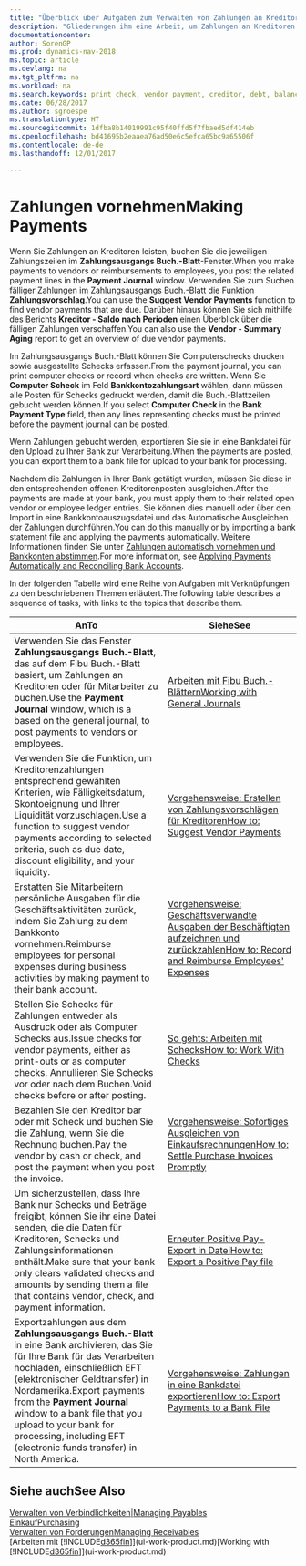 ```yaml
---
title: "Überblick über Aufgaben zum Verwalten von Zahlungen an Kreditoren"
description: "Gliederungen ihm eine Arbeit, um Zahlungen an Kreditoren oder zu den Gläubigern, einschließlich Buchungszahlungszeilen und das Anzeigen einer Übersicht über den fälligen Saldo zu verwalten."
documentationcenter: 
author: SorenGP
ms.prod: dynamics-nav-2018
ms.topic: article
ms.devlang: na
ms.tgt_pltfrm: na
ms.workload: na
ms.search.keywords: print check, vendor payment, creditor, debt, balance due, AP
ms.date: 06/28/2017
ms.author: sgroespe
ms.translationtype: HT
ms.sourcegitcommit: 1dfba8b14019991c95f40ffd5f7fbaed5df414eb
ms.openlocfilehash: bd41695b2eaaea76ad50e6c5efca65bc9a65506f
ms.contentlocale: de-de
ms.lasthandoff: 12/01/2017

---
```

# <a name="making-payments"></a><span data-ttu-id="a5e36-103">Zahlungen vornehmen</span><span class="sxs-lookup"><span data-stu-id="a5e36-103">Making Payments</span></span>
<span data-ttu-id="a5e36-104">Wenn Sie Zahlungen an Kreditoren leisten, buchen Sie die jeweiligen Zahlungszeilen im **Zahlungsausgangs Buch.-Blatt**-Fenster.</span><span class="sxs-lookup"><span data-stu-id="a5e36-104">When you make payments to vendors or reimbursements to employees, you post the related payment lines in the **Payment Journal** window.</span></span> <span data-ttu-id="a5e36-105">Verwenden Sie zum Suchen fälliger Zahlungen im Zahlungsausgangs Buch.-Blatt die Funktion **Zahlungsvorschlag**.</span><span class="sxs-lookup"><span data-stu-id="a5e36-105">You can use the **Suggest Vendor Payments** function to find vendor payments that are due.</span></span> <span data-ttu-id="a5e36-106">Darüber hinaus können Sie sich mithilfe des Berichts **Kreditor - Saldo nach Perioden** einen Überblick über die fälligen Zahlungen verschaffen.</span><span class="sxs-lookup"><span data-stu-id="a5e36-106">You can also use the **Vendor - Summary Aging** report to get an overview of due vendor payments.</span></span>

<span data-ttu-id="a5e36-107">Im Zahlungsausgangs Buch.-Blatt können Sie Computerschecks drucken sowie ausgestellte Schecks erfassen.</span><span class="sxs-lookup"><span data-stu-id="a5e36-107">From the payment journal, you can print computer checks or record when checks are written.</span></span> <span data-ttu-id="a5e36-108">Wenn Sie **Computer Scheck** im Feld **Bankkontozahlungsart** wählen, dann müssen alle Posten für Schecks gedruckt werden, damit die Buch.-Blattzeilen gebucht werden können.</span><span class="sxs-lookup"><span data-stu-id="a5e36-108">If you select **Computer Check** in the **Bank Payment Type** field, then any lines representing checks must be printed before the payment journal can be posted.</span></span>

<span data-ttu-id="a5e36-109">Wenn Zahlungen gebucht werden, exportieren Sie sie in eine Bankdatei für den Upload zu Ihrer Bank zur Verarbeitung.</span><span class="sxs-lookup"><span data-stu-id="a5e36-109">When the payments are posted, you can export them to a bank file for upload to your bank for processing.</span></span>

<span data-ttu-id="a5e36-110">Nachdem die Zahlungen in Ihrer Bank getätigt wurden, müssen Sie diese in den entsprechenden offenen Kreditorenposten ausgleichen.</span><span class="sxs-lookup"><span data-stu-id="a5e36-110">After the payments are made at your bank, you must apply them to their related open vendor or employee ledger entries.</span></span> <span data-ttu-id="a5e36-111">Sie können dies manuell oder über den Import in eine Bankkontoauszugsdatei und das Automatische Ausgleichen der Zahlungen durchführen.</span><span class="sxs-lookup"><span data-stu-id="a5e36-111">You can do this manually or by importing a bank statement file and applying the payments automatically.</span></span> <span data-ttu-id="a5e36-112">Weitere Informationen finden Sie unter [Zahlungen automatisch vornehmen und Bankkonten abstimmen](receivables-apply-payments-auto-reconcile-bank-accounts.md).</span><span class="sxs-lookup"><span data-stu-id="a5e36-112">For more information, see [Applying Payments Automatically and Reconciling Bank Accounts](receivables-apply-payments-auto-reconcile-bank-accounts.md).</span></span>

<span data-ttu-id="a5e36-113">In der folgenden Tabelle wird eine Reihe von Aufgaben mit Verknüpfungen zu den beschriebenen Themen erläutert.</span><span class="sxs-lookup"><span data-stu-id="a5e36-113">The following table describes a sequence of tasks, with links to the topics that describe them.</span></span>

| <span data-ttu-id="a5e36-114">An</span><span class="sxs-lookup"><span data-stu-id="a5e36-114">To</span></span> | <span data-ttu-id="a5e36-115">Siehe</span><span class="sxs-lookup"><span data-stu-id="a5e36-115">See</span></span> |
| --- | --- |
|<span data-ttu-id="a5e36-116">Verwenden Sie das Fenster **Zahlungsausgangs Buch.-Blatt**, das auf dem Fibu Buch.-Blatt basiert, um Zahlungen an Kreditoren oder für Mitarbeiter zu buchen.</span><span class="sxs-lookup"><span data-stu-id="a5e36-116">Use the **Payment Journal** window, which is a based on the general journal, to post payments to vendors or employees.</span></span>|[<span data-ttu-id="a5e36-117">Arbeiten mit Fibu Buch.-Blättern</span><span class="sxs-lookup"><span data-stu-id="a5e36-117">Working with General Journals</span></span>](ui-work-general-journals.md)|
| <span data-ttu-id="a5e36-118">Verwenden Sie die Funktion, um Kreditorenzahlungen entsprechend gewählten Kriterien, wie Fälligkeitsdatum, Skontoeignung und Ihrer Liquidität vorzuschlagen.</span><span class="sxs-lookup"><span data-stu-id="a5e36-118">Use a function to suggest vendor payments according to selected criteria, such as due date, discount eligibility, and your liquidity.</span></span> |[<span data-ttu-id="a5e36-119">Vorgehensweise: Erstellen von Zahlungsvorschlägen für Kreditoren</span><span class="sxs-lookup"><span data-stu-id="a5e36-119">How to: Suggest Vendor Payments</span></span>](payables-how-suggest-vendor-payments.md) |
|<span data-ttu-id="a5e36-120">Erstatten Sie Mitarbeitern persönliche Ausgaben für die Geschäftsaktivitäten zurück, indem Sie Zahlung zu dem Bankkonto vornehmen.</span><span class="sxs-lookup"><span data-stu-id="a5e36-120">Reimburse employees for personal expenses during business activities by making payment to their bank account.</span></span>|[<span data-ttu-id="a5e36-121">Vorgehensweise: Geschäftsverwandte Ausgaben der Beschäftigten aufzeichnen und zurückzahlen</span><span class="sxs-lookup"><span data-stu-id="a5e36-121">How to: Record and Reimburse Employees' Expenses</span></span>](finance-how-record-reimburse-employee-expenses.md)|
| <span data-ttu-id="a5e36-122">Stellen Sie Schecks für Zahlungen entweder als Ausdruck oder als Computer Schecks aus.</span><span class="sxs-lookup"><span data-stu-id="a5e36-122">Issue checks for vendor payments, either as print-outs or as computer checks.</span></span> <span data-ttu-id="a5e36-123">Annullieren Sie Schecks vor oder nach dem Buchen.</span><span class="sxs-lookup"><span data-stu-id="a5e36-123">Void checks before or after posting.</span></span> |[<span data-ttu-id="a5e36-124">So gehts: Arbeiten mit Schecks</span><span class="sxs-lookup"><span data-stu-id="a5e36-124">How to: Work With Checks</span></span>](payables-how-work-checks.md) |
| <span data-ttu-id="a5e36-125">Bezahlen Sie den Kreditor bar oder mit Scheck und buchen Sie die Zahlung, wenn Sie die Rechnung buchen.</span><span class="sxs-lookup"><span data-stu-id="a5e36-125">Pay the vendor by cash or check, and post the payment when you post the invoice.</span></span> |[<span data-ttu-id="a5e36-126">Vorgehensweise: Sofortiges Ausgleichen von Einkaufsrechnungen</span><span class="sxs-lookup"><span data-stu-id="a5e36-126">How to: Settle Purchase Invoices Promptly</span></span>](finance-how-to-settle-purchase-invoices-promptly.md) |
| <span data-ttu-id="a5e36-127">Um sicherzustellen, dass Ihre Bank nur Schecks und Beträge freigibt, können Sie ihr eine Datei senden, die die Daten für Kreditoren, Schecks und Zahlungsinformationen enthält.</span><span class="sxs-lookup"><span data-stu-id="a5e36-127">Make sure that your bank only clears validated checks and amounts by sending them a file that contains vendor, check, and payment information.</span></span> |[<span data-ttu-id="a5e36-128">Erneuter Positive Pay-Export in Datei</span><span class="sxs-lookup"><span data-stu-id="a5e36-128">How to: Export a Positive Pay file</span></span>](finance-how-positive-pay.md) |
|<span data-ttu-id="a5e36-129">Exportzahlungen aus dem **Zahlungsausgangs Buch.-Blatt** in eine Bank archivieren, das Sie für Ihre Bank für das Verarbeiten hochladen, einschließlich EFT (elektronischer Geldtransfer) in Nordamerika.</span><span class="sxs-lookup"><span data-stu-id="a5e36-129">Export payments from the **Payment Journal** window to a bank file that you upload to your bank for processing, including EFT (electronic funds transfer) in North America.</span></span> |[<span data-ttu-id="a5e36-130">Vorgehensweise: Zahlungen in eine Bankdatei exportieren</span><span class="sxs-lookup"><span data-stu-id="a5e36-130">How to: Export Payments to a Bank File</span></span>](payables-how-export-payments-bank-file.md)|  

## <a name="see-also"></a><span data-ttu-id="a5e36-131">Siehe auch</span><span class="sxs-lookup"><span data-stu-id="a5e36-131">See Also</span></span>
[<span data-ttu-id="a5e36-132">Verwalten von Verbindlichkeiten|</span><span class="sxs-lookup"><span data-stu-id="a5e36-132">Managing Payables</span></span>](payables-manage-payables.md)  
[<span data-ttu-id="a5e36-133">Einkauf</span><span class="sxs-lookup"><span data-stu-id="a5e36-133">Purchasing</span></span>](purchasing-manage-purchasing.md)  
[<span data-ttu-id="a5e36-134">Verwalten von Forderungen</span><span class="sxs-lookup"><span data-stu-id="a5e36-134">Managing Receivables</span></span>](receivables-manage-receivables.md)  
<span data-ttu-id="a5e36-135">[Arbeiten mit [!INCLUDE[d365fin](includes/d365fin_md.md)]](ui-work-product.md)</span><span class="sxs-lookup"><span data-stu-id="a5e36-135">[Working with [!INCLUDE[d365fin](includes/d365fin_md.md)]](ui-work-product.md)</span></span>  

